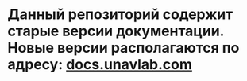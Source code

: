 # Данный репозиторий содержит старые версии документации. Новые версии располагаются по адресу: [docs.unavlab.com](https://docs.unavlab.com/navigation_and_tracking_systems_ru.html)
